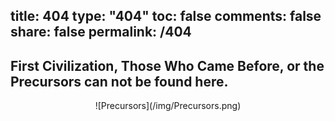 title: 404
type: "404"
toc: false
comments: false
share: false
permalink: /404
---

## First Civilization, Those Who Came Before, or the Precursors can not be found here.

<center> ![Precursors](/img/Precursors.png) </center>
